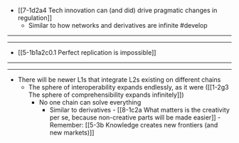 - [[7-1d2a4 Tech innovation can (and did) drive pragmatic changes in regulation]]
  - Similar to how networks and derivatives are infinite #develop
---
---
- [[5-1b1a2c0.1 Perfect replication is impossible]]
---
---
- There will be newer L1s that integrate L2s existing on different chains
  - The sphere of interoperability expands endlessly, as it were ([[1-2g3 The sphere of comprehensibility expands infinitely]])
    - No one chain can solve everything
      - Similar to derivatives
				- [[8-1c2a What matters is the creativity per se, because non-creative parts will be made easier]]
					- Remember: [[5-3b Knowledge creates new frontiers (and new markets)]]
